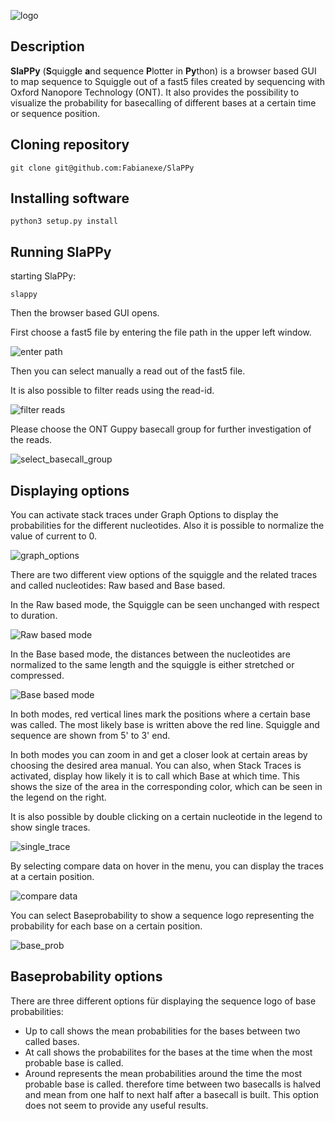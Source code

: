 ![logo](https://raw.githubusercontent.com/Fabianexe/SlaPPy/master/pictures/slappy.png "logo")


## Description

 **SlaPPy** (**S**quigg**l**e **a**nd sequence **P**lotter in **Py**thon) is a browser based GUI to map sequence to Squiggle out of a fast5 files created by sequencing with Oxford Nanopore Technology (ONT). It also provides the possibility to visualize the probability for basecalling of different bases at a certain time or sequence position.

## Cloning repository

```
git clone git@github.com:Fabianexe/SlaPPy
```

## Installing software

```
python3 setup.py install
```

## Running SlaPPy

starting SlaPPy:

```
slappy
``` 

Then the browser based GUI opens.

First choose a fast5 file by entering the file path in the upper left window.
 
![enter path](https://raw.githubusercontent.com/Fabianexe/SlaPPy/master/pictures/enter_path.png "enter the path here")

Then you can select manually a read out of the fast5 file.

It is also possible to filter reads using the read-id.

![filter reads](https://raw.githubusercontent.com/Fabianexe/SlaPPy/master/pictures/filter_reads.png "Filter reads")

Please choose the ONT Guppy basecall group for further investigation of the reads.

![select_basecall_group](https://raw.githubusercontent.com/Fabianexe/SlaPPy/master/pictures/basecall_group.png "select basecall group")

## Displaying options

You can activate stack traces under Graph Options to display the probabilities for the different nucleotides. Also it is possible to normalize the value of current to 0.

![graph_options](https://raw.githubusercontent.com/Fabianexe/SlaPPy/master/pictures/normalize_graph_option.png "graph_options")


There are two different view options of the squiggle and the related traces and called nucleotides: Raw based and Base based. 

In the Raw based mode, the Squiggle can be seen unchanged with respect to duration. 


![Raw based mode](https://raw.githubusercontent.com/Fabianexe/SlaPPy/master/pictures/raw_based.png "raw based")

In the Base based mode, the distances between the nucleotides are normalized to the same length and the squiggle is either stretched or compressed. 

![Base based mode](https://raw.githubusercontent.com/Fabianexe/SlaPPy/master/pictures/base_based.png "Base based")

In both modes, red vertical lines mark the positions where a certain base was called. The most likely base is written above the red line. Squiggle and sequence are shown from 5' to 3' end.

In both modes you can zoom in and get a closer look at certain areas by choosing the desired area manual. 
You can also, when Stack Traces is activated, display how likely it is to call which Base at which time. 
This shows the size of the area in the corresponding color, which can be seen in the legend on the right.

It is also possible by double clicking on a certain nucleotide in the legend to show single traces. 

![single_trace](https://raw.githubusercontent.com/Fabianexe/SlaPPy/master/pictures/single_trace.png "single trace")

By selecting compare data on hover in the menu, you can display the traces at a certain position.

![compare data](https://raw.githubusercontent.com/Fabianexe/SlaPPy/master/pictures/compare_hover.png "compare data hover")

You can select Baseprobability to show a sequence logo representing the probability for each base on a certain position.

![base_prob](https://raw.githubservercontent.com/Fabianexe/SlaPPY/...png "Display base prob.")

## Baseprobability options

There are three different options für displaying the sequence logo of base probabilities:
- Up to call shows the mean probabilities for the bases between two called bases.
- At call shows the probabilites for the bases at the time when the most probable base is called. 
- Around represents the mean probabilities around the time the most probable base is called. therefore time between two basecalls is halved and mean from one half to next half after a basecall is built. This option does not seem to provide any useful results.
